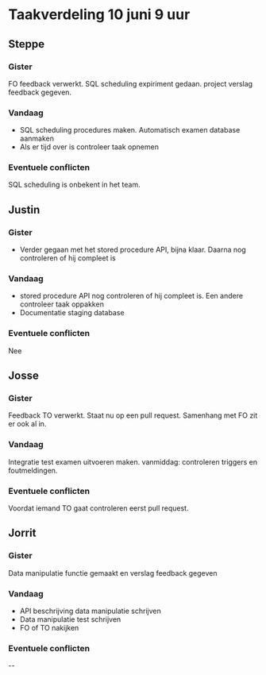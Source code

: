 # Taakverdeling 10 juni 9 uur

## Steppe
### Gister
FO feedback verwerkt. SQL scheduling expiriment gedaan. project verslag feedback gegeven. 
### Vandaag
* SQL scheduling procedures maken. Automatisch examen database aanmaken
* Als er tijd over is controleer taak opnemen
### Eventuele conflicten
SQL scheduling is onbekent in het team.

## Justin
### Gister
* Verder gegaan met het stored procedure API, bijna klaar. Daarna nog controleren of hij compleet is
### Vandaag
* stored procedure API nog controleren of hij compleet is. Een andere controleer taak oppakken
* Documentatie staging database
### Eventuele conflicten
Nee

## Josse
### Gister
Feedback TO verwerkt. Staat nu op een pull request. Samenhang met FO zit er ook al in.
### Vandaag
Integratie test examen uitvoeren maken. vanmiddag: controleren triggers en foutmeldingen.
### Eventuele conflicten
Voordat iemand TO gaat controleren eerst pull request.

## Jorrit
### Gister
Data manipulatie functie gemaakt en verslag feedback  gegeven
### Vandaag
* API beschrijving data manipulatie schrijven
* Data manipulatie test schrijven
* FO of TO nakijken
### Eventuele conflicten
--